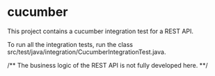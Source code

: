 # cucumber

This project contains a cucumber integration test for a REST API. 

To run all the integration tests, run the class src/test/java/integration/CucumberIntegrationTest.java.

/**
The business logic of the REST API is not fully developed here.
**/
